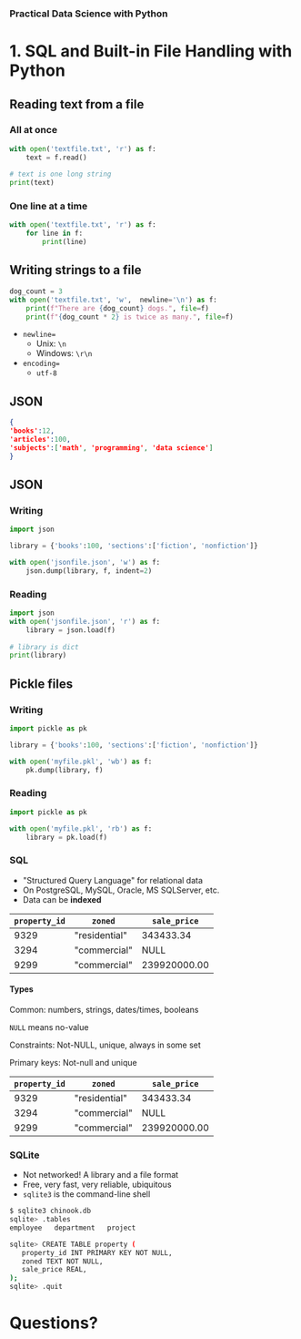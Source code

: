 [comment]: # (THEME = pdsp)
[comment]: # (CODE_THEME = base16/zenburn)
### Practical Data Science with Python
# 1. SQL and Built-in File Handling with Python

[comment]: # (!!! data-auto-animate)

## Reading text from a file

### All at once
```python
with open('textfile.txt', 'r') as f:
	text = f.read()
	
# text is one long string
print(text)
```
### One line at a time

```python
with open('textfile.txt', 'r') as f:
	for line in f:
		print(line)
```



[comment]: # (!!! data-auto-animate)

## Writing strings to a file

```python
dog_count = 3
with open('textfile.txt', 'w',  newline='\n') as f:
	print(f"There are {dog_count} dogs.", file=f)
	print(f"{dog_count * 2} is twice as many.", file=f)

```
- `newline=`
	- Unix: `\n`
	- Windows: `\r\n`
- `encoding=`
	- `utf-8`


[comment]: # (!!!)

## JSON

```json
{
'books':12, 
'articles':100, 
'subjects':['math', 'programming', 'data science']
}
```

[comment]: # (!!!)

## JSON

### Writing
```python
import json

library = {'books':100, 'sections':['fiction', 'nonfiction']}

with open('jsonfile.json', 'w') as f:
	json.dump(library, f, indent=2)
```

### Reading
```python
import json
with open('jsonfile.json', 'r') as f:
	library = json.load(f)
	
# library is dict
print(library)
```


[comment]: # (!!! data-auto-animate)

## Pickle files


### Writing
```python
import pickle as pk

library = {'books':100, 'sections':['fiction', 'nonfiction']}

with open('myfile.pkl', 'wb') as f:
	pk.dump(library, f)
```

### Reading
```python
import pickle as pk

with open('myfile.pkl', 'rb') as f:
	library = pk.load(f)
```

[comment]: # (!!!)

### SQL
- "Structured Query Language" for relational data
- On PostgreSQL, MySQL, Oracle, MS SQLServer, etc.
- Data can be **indexed**

| `property_id` | `zoned`      | `sale_price` |
|---------------|-------------|---------------
|9329           |"residential"| 343433.34    |
|3294           |"commercial" | NULL         |
|9299           |"commercial" | 239920000.00 |


[comment]: # (!!!)

#### Types

Common: numbers, strings, dates/times, booleans

`NULL` means no-value

Constraints: Not-NULL, unique, always in some set

Primary keys: Not-null and unique

| `property_id` | `zoned`      | `sale_price` |
|---------------|-------------|---------------
|9329           |"residential"| 343433.34    |
|3294           |"commercial" | NULL         |
|9299           |"commercial" | 239920000.00 |

[comment]: # (!!!)

### SQLite
- Not networked! A library and a file format
- Free, very fast, very reliable, ubiquitous
- `sqlite3` is the command-line shell

```sh
$ sqlite3 chinook.db
sqlite> .tables
employee   department   project

sqlite> CREATE TABLE property (
   property_id INT PRIMARY KEY NOT NULL,
   zoned TEXT NOT NULL,
   sale_price REAL,
);
sqlite> .quit
```

[comment]: # (!!!)

# Questions?

